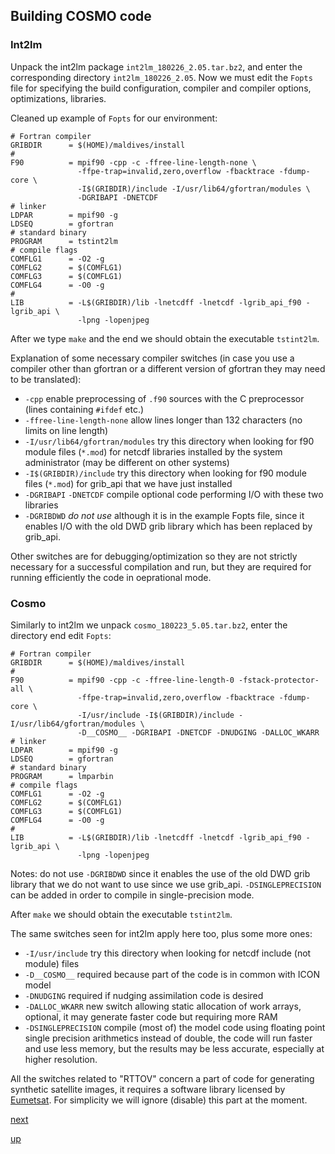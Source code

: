 ## Building COSMO code

### Int2lm

Unpack the int2lm package `int2lm_180226_2.05.tar.bz2`, and enter the
corresponding directory `int2lm_180226_2.05`. Now we must edit the
`Fopts` file for specifying the build configuration, compiler and
compiler options, optimizations, libraries.

Cleaned up example  of `Fopts` for our environment:

```
# Fortran compiler
GRIBDIR      = $(HOME)/maldives/install
#
F90          = mpif90 -cpp -c -ffree-line-length-none \
               -ffpe-trap=invalid,zero,overflow -fbacktrace -fdump-core \
               -I$(GRIBDIR)/include -I/usr/lib64/gfortran/modules \
               -DGRIBAPI -DNETCDF
# linker
LDPAR        = mpif90 -g
LDSEQ        = gfortran
# standard binary
PROGRAM      = tstint2lm
# compile flags
COMFLG1      = -O2 -g
COMFLG2      = $(COMFLG1)
COMFLG3      = $(COMFLG1)
COMFLG4      = -O0 -g
#
LIB          = -L$(GRIBDIR)/lib -lnetcdff -lnetcdf -lgrib_api_f90 -lgrib_api \
               -lpng -lopenjpeg
```

After we type `make` and the end we should obtain the executable
`tstint2lm`.

Explanation of some necessary compiler switches (in case you use a
compiler other than gfortran or a different version of gfortran they
may need to be translated):

 * `-cpp` enable preprocessing of `.f90` sources with the C
   preprocessor (lines containing `#ifdef` etc.)
 * `-ffree-line-length-none` allow lines longer than 132 characters
   (no limits on line length)
 * `-I/usr/lib64/gfortran/modules` try this directory when looking for
   f90 module files (`*.mod`) for netcdf libraries installed by the
   system administrator (may be different on other systems)
 * `-I$(GRIBDIR)/include` try this directory when looking for f90
   module files (`*.mod`) for grib_api that we have just installed
 * `-DGRIBAPI` `-DNETCDF` compile optional code performing I/O with
   these two libraries
 * `-DGRIBDWD` *do not use* although it is in the example Fopts file,
   since it enables I/O with the old DWD grib library which has been
   replaced by grib_api.

Other switches are for debugging/optimization so they are not strictly
necessary for a successful compilation and run, but they are required
for running efficiently the code in oeprational mode.

### Cosmo

Similarly to int2lm we unpack `cosmo_180223_5.05.tar.bz2`, enter the
directory end edit `Fopts`:

```
# Fortran compiler
GRIBDIR      = $(HOME)/maldives/install
#
F90          = mpif90 -cpp -c -ffree-line-length-0 -fstack-protector-all \
               -ffpe-trap=invalid,zero,overflow -fbacktrace -fdump-core \
               -I/usr/include -I$(GRIBDIR)/include -I/usr/lib64/gfortran/modules \
               -D__COSMO__ -DGRIBAPI -DNETCDF -DNUDGING -DALLOC_WKARR
# linker
LDPAR        = mpif90 -g
LDSEQ        = gfortran
# standard binary
PROGRAM      = lmparbin
# compile flags
COMFLG1      = -O2 -g
COMFLG2      = $(COMFLG1)
COMFLG3      = $(COMFLG1)
COMFLG4      = -O0 -g
#
LIB          = -L$(GRIBDIR)/lib -lnetcdff -lnetcdf -lgrib_api_f90 -lgrib_api \
               -lpng -lopenjpeg
```

Notes: do not use `-DGRIBDWD` since it enables the use of the old DWD
grib library that we do not want to use since we use
grib_api. `-DSINGLEPRECISION` can be added in order to compile in
single-precision mode.

After `make` we should obtain the executable `tstint2lm`.

The same switches seen for int2lm apply here too, plus some more ones:

 * `-I/usr/include` try this directory when looking for netcdf include
   (not module) files
 * `-D__COSMO__` required because part of the code is in common with
   ICON model
 * `-DNUDGING` required if nudging assimilation code is desired
 * `-DALLOC_WKARR` new switch allowing static allocation of work
   arrays, optional, it may generate faster code but requiring more
   RAM
 * `-DSINGLEPRECISION` compile (most of) the model code using floating
   point single precision arithmetics instead of double, the code will
   run faster and use less memory, but the results may be less
   accurate, especially at higher resolution.

All the switches related to "RTTOV" concern a part of code for
generating synthetic satellite images, it requires a software library
licensed by [Eumetsat](http://www.eumetsat.int). For simplicity we
will ignore (disable) this part at the moment.

[next](cosmo_data_formats.md)

[up](README.md)